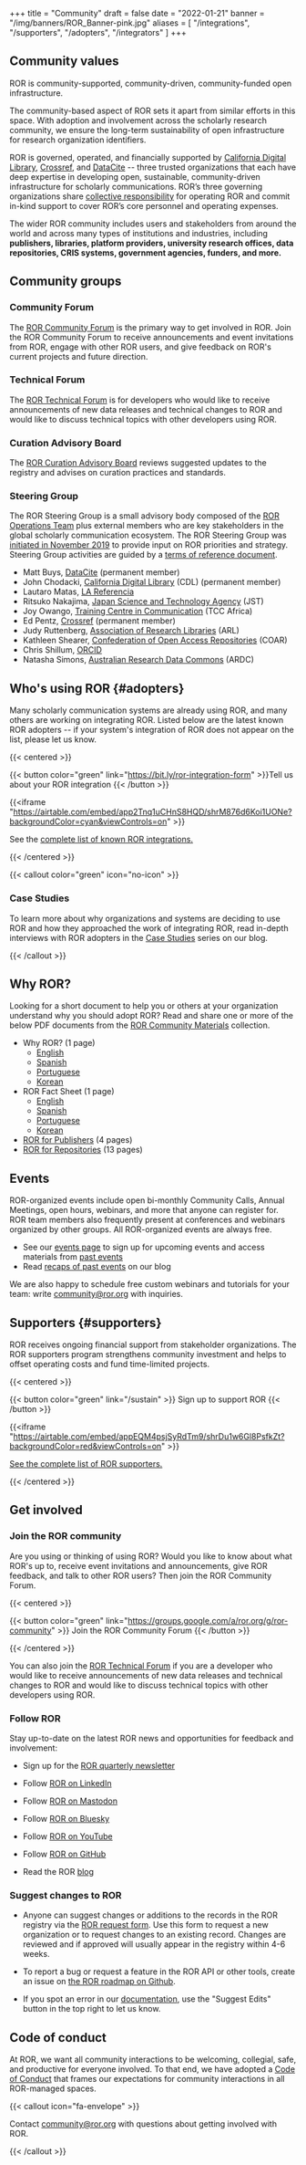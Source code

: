 +++
title = "Community"
draft = false
date = "2022-01-21"
banner = "/img/banners/ROR_Banner-pink.jpg"
aliases = [
    "/integrations",
    "/supporters",
	"/adopters",
	"/integrators"
]
+++



## Community values
ROR is community-supported, community-driven, community-funded open infrastructure.

The community-based aspect of ROR sets it apart from similar efforts in this space. With adoption and involvement across the scholarly research community, we ensure the long-term sustainability of open infrastructure for research organization identifiers.

ROR is governed, operated, and financially supported by [California Digital Library](https://cdlib.org), [Crossref](https://www.crossref.org), and [DataCite](https://datacite.org) -- three trusted organizations that each have deep expertise in developing open, sustainable, community-driven infrastructure for scholarly communications. ROR’s three governing organizations share [collective responsibility](/about#governance-model) for operating ROR and commit in-kind support to cover ROR’s core personnel and operating expenses.

The wider ROR community includes users and stakeholders from around the world and across many types of institutions and industries, including **publishers, libraries, platform providers, university research offices, data repositories, CRIS systems, government agencies, funders, and more.** 

## Community groups 

### Community Forum
The [ROR Community Forum](https://groups.google.com/a/ror.org/g/ror-community) is the primary way to get involved in ROR. Join the ROR Community Forum to receive announcements and event invitations from ROR, engage with other ROR users, and give feedback on ROR's current projects and future direction. 

### Technical Forum 
The [ROR Technical Forum](https://groups.google.com/a/ror.org/g/ror-tech) is for developers who would like to receive announcements of new data releases and technical changes to ROR and would like to discuss technical topics with other developers using ROR. 
 
### Curation Advisory Board 
The [ROR Curation Advisory Board](/registry/#curation-advisory-board) reviews suggested updates to the registry and advises on curation practices and standards. 

### Steering Group
The ROR Steering Group is a small advisory body composed of the [ROR Operations Team](/about#operations-team) plus external members who are key stakeholders in the global scholarly communication ecosystem. The ROR Steering Group was [initiated in November 2019](/blog/2019-11-22-meet-the-ror-steering-group/) to provide input on ROR priorities and strategy. Steering Group activities are guided by a [terms of reference document](/documents/ROR-Steering-Group-Terms-2023-01.pdf).

- Matt Buys, [DataCite](https://datacite.org/) (permanent member)
- John Chodacki, [California Digital Library](https://cdlib.org/) (CDL) (permanent member)
- Lautaro Matas, [LA Referencia](https://www.lareferencia.info/)
- Ritsuko Nakajima, [Japan Science and Technology Agency](https://www.jst.go.jp/) (JST)
- Joy Owango, [Training Centre in Communication](https://www.tcc-africa.org/) (TCC Africa)
- Ed Pentz, [Crossref](https://www.crossref.org) (permanent member)
- Judy Ruttenberg, [Association of Research Libraries](https://www.arl.org/) (ARL)
- Kathleen Shearer, [Confederation of Open Access Repositories](https://www.coar-repositories.org/) (COAR)
- Chris Shillum, [ORCID](https://orcid.org/)
- Natasha Simons, [Australian Research Data Commons](https://ardc.edu.au/) (ARDC)

## Who's using ROR {#adopters} 
Many scholarly communication systems are already using ROR, and many others are working on integrating ROR. Listed below are the latest known ROR adopters -- if your system's integration of ROR does not appear on the list, please let us know.

{{< centered >}}

{{< button color="green" link="https://bit.ly/ror-integration-form" >}}Tell us about your ROR integration {{< /button >}}

{{<iframe "https://airtable.com/embed/app2Tnq1uCHnS8HQD/shrM876d6Koi1UONe?backgroundColor=cyan&viewControls=on" >}}

See the [complete list of known ROR integrations.](https://bit.ly/ror-integrations)

{{< /centered >}}

{{< callout color="green" icon="no-icon" >}}
 
### Case Studies
To learn more about why organizations and systems are deciding to use ROR and how they approached the work of integrating ROR, read in-depth interviews with ROR adopters in the [Case Studies](/categories/case-studies) series on our blog.

{{< /callout >}}

## Why ROR? 
Looking for a short document to help you or others at your organization understand why you should adopt ROR? Read and share one or more of the below PDF documents from the [ROR Community Materials](https://zenodo.org/communities/ror-community-materials) collection. 

- Why ROR? (1 page)
	- [English](https://zenodo.org/doi/10.5281/zenodo.10054259)
	- [Spanish](https://zenodo.org/doi/10.5281/zenodo.10055069) 
	- [Portuguese](https://zenodo.org/doi/10.5281/zenodo.10055098) 
	- [Korean](https://zenodo.org/doi/10.5281/zenodo.10055269) 
- ROR Fact Sheet (1 page) 
	- [English](https://zenodo.org/doi/10.5281/zenodo.10055115)
	- [Spanish](https://zenodo.org/doi/10.5281/zenodo.10055359) 
	- [Portuguese](https://zenodo.org/doi/10.5281/zenodo.10055374) 
	- [Korean](https://zenodo.org/doi/10.5281/zenodo.10055396) 
- [ROR for Publishers](https://zenodo.org/doi/10.5281/zenodo.10049191) (4 pages)
- [ROR for Repositories](https://zenodo.org/doi/10.5281/zenodo.10049153) (13 pages)

## Events 
ROR-organized events include open bi-monthly Community Calls, Annual Meetings, open hours, webinars, and more that anyone can register for. ROR team members also frequently present at conferences and webinars organized by other groups. All ROR-organized events are always free. 

* See our [events page](/events) to sign up for upcoming events and access materials from [past events](/events#past-events)
* Read [recaps of past events](/categories/events) on our blog 

We are also happy to schedule free custom webinars and tutorials for your team: write [community@ror.org](mailto:community@ror.org) with inquiries. 

## Supporters {#supporters}
ROR receives ongoing financial support from stakeholder organizations. The ROR supporters program strengthens community investment and helps to offset operating costs and fund time-limited projects. 

{{< centered >}}


{{< button color="green" link="/sustain" >}} Sign up to support ROR {{< /button >}}

{{<iframe "https://airtable.com/embed/appEQM4psjSyRdTm9/shrDu1w6Gl8PsfkZt?backgroundColor=red&viewControls=on" >}}


[See the complete list of ROR supporters.](https://bit.ly/ror-sustainers)

{{< /centered >}}


## Get involved

### Join the ROR community 

Are you using or thinking of using ROR? Would you like to know about what ROR's up to, receive event invitations and announcements, give ROR feedback, and talk to other ROR users? Then join the ROR Community Forum. 

{{< centered >}}

{{< button color="green" link="https://groups.google.com/a/ror.org/g/ror-community" >}} Join the ROR Community Forum {{< /button >}}

{{< /centered >}}

You can also join the [ROR Technical Forum](https://groups.google.com/a/ror.org/g/ror-tech) if you are a developer who would like to receive announcements of new data releases and technical changes to ROR and would like to discuss technical topics with other developers using ROR. 

### Follow ROR 
Stay up-to-date on the latest ROR news and opportunities for feedback and involvement:

- Sign up for the [ROR quarterly newsletter](http://eepurl.com/gjkT9H)

- Follow [ROR on LinkedIn](https://www.linkedin.com/company/ror-research-organization-registry/)

- Follow [ROR on Mastodon](https://mastodon.social/@ResearchOrgs)

- Follow [ROR on Bluesky](https://bsky.app/profile/researchorgs.bsky.social)

- Follow [ROR on YouTube](https://youtube.com/@ResearchOrgs)

- Follow [ROR on GitHub](https://github.com/ror-community)

- Read the ROR [blog](https://ror.org/blog) 

### Suggest changes to ROR 

- Anyone can suggest changes or additions to the records in the ROR registry via the [ROR request form](https://curation-request.ror.org/). Use this form to request a new organization or to request changes to an existing record. Changes are reviewed and if approved will usually appear in the registry within 4-6 weeks. 

- To report a bug or request a feature in the ROR API or other tools, create an issue on [the ROR roadmap on Github](https://github.com/ror-community/ror-roadmap/issues).

- If you spot an error in our [documentation](https://ror.readme.io/docs/basics), use the "Suggest Edits" button in the top right to let us know.

## Code of conduct

At ROR, we want all community interactions to be welcoming, collegial, safe, and productive for everyone involved. To that end, we have adopted a [Code of Conduct](/community/code-of-conduct) that frames our expectations for community interactions in all ROR-managed spaces. 

{{< callout icon="fa-envelope" >}}

Contact <community@ror.org> with questions about getting involved with ROR. 

{{< /callout >}}
